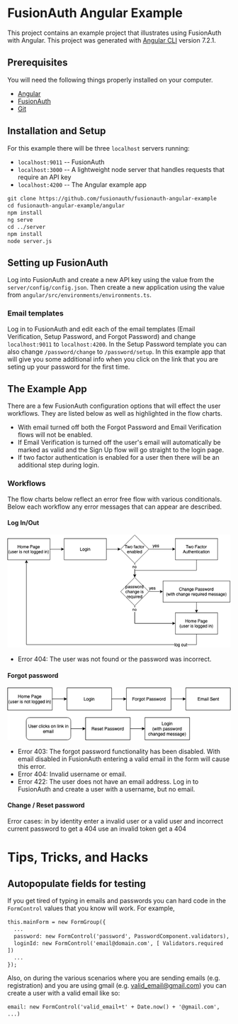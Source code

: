# FusionAuth Angular Example

This project contains an example project that illustrates using FusionAuth with Angular.
This project was generated with [Angular CLI](https://github.com/angular/angular-cli) version 7.2.1.


## Prerequisites
You will need the following things properly installed on your computer.

* [Angular](http://angular.io/)
* [FusionAuth](http://fusionauth.io/)
* [Git](http://git-scm.com/)


## Installation and Setup
For this example there will be three `localhost` servers running:
* `localhost:9011` -- FusionAuth
* `localhost:3000` -- A lightweight node server that handles requests that require an API key
* `localhost:4200` -- The Angular example app

```
git clone https://github.com/fusionauth/fusionauth-angular-example
cd fusionauth-angular-example/angular
npm install
ng serve
cd ../server
npm install
node server.js
```


## Setting up FusionAuth
Log into FusionAuth and create a new API key using the value from the `server/config/config.json`.  Then create a new application using the value from `angular/src/environments/environments.ts`.

### Email templates
Log in to FusionAuth and edit each of the email templates (Email Verification, Setup Password, and Forgot Password) and change `localhost:9011` to `localhost:4200`.  In the Setup Password template you can also change `/password/change` to `/password/setup`.  In this example app that will give you some additional info when you click on the link that you are seting up your password for the first time.


## The Example App
There are a few FusionAuth configuration options that will effect the user workflows.  They are listed below as well as highlighted in the flow charts.

- With email turned off both the Forgot Password and Email Verification flows will not be enabled.
- If Email Verification is turned off the user's email will automatically be marked as valid and the Sign Up flow will go straight to the login page.
- If two factor authentication is enabled for a user then there will be an additional step during login.

### Workflows
The flow charts below reflect an error free flow with various conditionals.  Below each workflow any error messages that can appear are described.

#### Log In/Out
![](images/FusionAuth%20Angular%20Example-Log%20in-Log%20out.png)
* Error 404: The user was not found or the password was incorrect.

#### Forgot password
![](images/FusionAuth%20Angular%20Example-Forgot%20Password.png)
* Error 403: The forgot password functionality has been disabled.  With email disabled in FusionAuth entering a valid email in the form will cause this error.
* Error 404: Invalid username or email.
* Error 422: The user does not have an email address.  Log in to FusionAuth and create a user with a username, but no email.

#### Change / Reset password
Error cases:
in by identity enter a invalid user or a valid user and incorrect current password to get a 404
use an invalid token get a 404
<!-- enter an invalid (e.g. 'pass' which is too short) password to get a 400 is no longer possible with email validations -->


<!-- ## Email verification after registration/sign-up -->
<!-- Enable verify on system level, then check email is verified.  If you want to enforce email verification you can set env flag requireEmailVerification. -->


# Tips, Tricks, and Hacks

## Autopopulate fields for testing
If you get tired of typing in emails and passwords you can hard code in the `FormControl` values that you know will work.  For example,
```
this.mainForm = new FormGroup({
  ...
  password: new FormControl('password', PasswordComponent.validators),
  loginId: new FormControl('email@domain.com', [ Validators.required ])
  ...
});
```
Also, on during the various scenarios where you are sending emails (e.g. registration) and you are using gmail (e.g. valid_email@gmail.com) you can create a user with a valid email like so:
```
email: new FormControl('valid_email+t' + Date.now() + '@gmail.com', ...)
```
